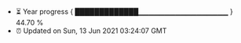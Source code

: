 - ⏳ Year progress { █████████████▁▁▁▁▁▁▁▁▁▁▁▁▁▁▁▁▁ } 44.70 %
- ⏰ Updated on Sun, 13 Jun 2021 03:24:07 GMT


